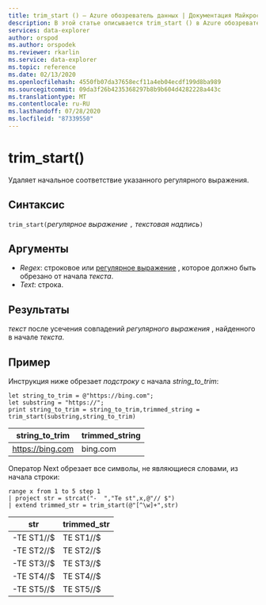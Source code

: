 ```yaml
---
title: trim_start () — Azure обозреватель данных | Документация Майкрософт
description: В этой статье описывается trim_start () в Azure обозреватель данных.
services: data-explorer
author: orspod
ms.author: orspodek
ms.reviewer: rkarlin
ms.service: data-explorer
ms.topic: reference
ms.date: 02/13/2020
ms.openlocfilehash: 4550fb07da37658ecf11a4eb04ecdf199d8ba989
ms.sourcegitcommit: 09da3f26b4235368297b8b9b604d4282228a443c
ms.translationtype: MT
ms.contentlocale: ru-RU
ms.lasthandoff: 07/28/2020
ms.locfileid: "87339550"
---
```

# <a name="trim_start"></a>trim_start()

Удаляет начальное соответствие указанного регулярного выражения.

## <a name="syntax"></a>Синтаксис

`trim_start(`*регулярное выражение* `,` *текстовая надпись*`)`

## <a name="arguments"></a>Аргументы

* *Regex*: строковое или [регулярное выражение](re2.md) , которое должно быть обрезано от начала *текста*.  
* *Text*: строка.

## <a name="returns"></a>Результаты

*текст* после усечения совпадений *регулярного выражения* , найденного в начале *текста*.

## <a name="example"></a>Пример

Инструкция ниже обрезает *подстроку* с начала *string_to_trim*:

```kusto
let string_to_trim = @"https://bing.com";
let substring = "https://";
print string_to_trim = string_to_trim,trimmed_string = trim_start(substring,string_to_trim)
```

|string_to_trim|trimmed_string|
|---|---|
|https://bing.com|bing.com|

Оператор Next обрезает все символы, не являющиеся словами, из начала строки:

```kusto
range x from 1 to 5 step 1
| project str = strcat("-  ","Te st",x,@"// $")
| extend trimmed_str = trim_start(@"[^\w]+",str)
```

|str|trimmed_str|
|---|---|
|-TE ST1//$|TE ST1//$|
|-TE ST2//$|TE ST2//$|
|-TE ST3//$|TE ST3//$|
|-TE ST4//$|TE ST4//$|
|-TE ST5//$|TE ST5//$|

 